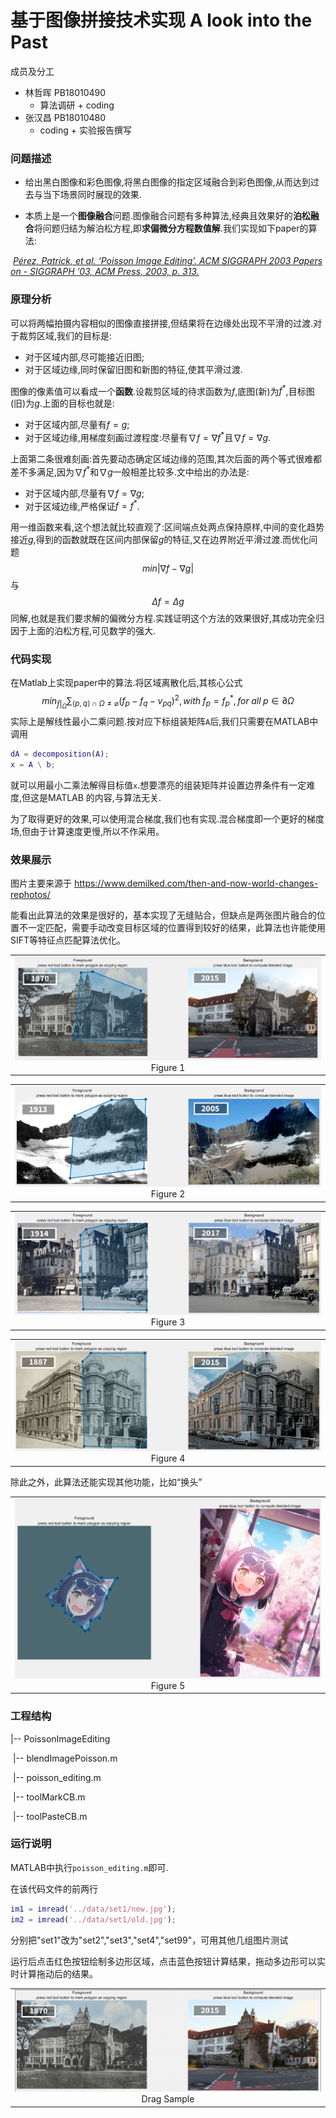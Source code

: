 # 基于图像拼接技术实现 A look into the Past



成员及分工

+ 林哲晖 PB18010490
  + 算法调研 + coding
+ 张汉昌 PB18010480
  + coding + 实验报告撰写



### 问题描述



+ 给出黑白图像和彩色图像,将黑白图像的指定区域融合到彩色图像,从而达到过去与当下场景同时展现的效果.



+ 本质上是一个**图像融合**问题.图像融合问题有多种算法,经典且效果好的**泊松融合**将问题归结为解泊松方程,即**求偏微分方程数值解**.我们实现如下paper的算法:

​	[*Pérez, Patrick, et al. ‘Poisson Image Editing’. ACM SIGGRAPH 2003 Papers on - SIGGRAPH ’03, ACM Press, 2003, p. 313.*](https://www.cs.jhu.edu/~misha/Fall07/Papers/Perez03.pdf)



### 原理分析



​	可以将两幅拍摄内容相似的图像直接拼接,但结果将在边缘处出现不平滑的过渡.对于裁剪区域,我们的目标是:

+ 对于区域内部,尽可能接近旧图;
+ 对于区域边缘,同时保留旧图和新图的特征,使其平滑过渡.



​	图像的像素值可以看成一个**函数**.设裁剪区域的待求函数为$f$,底图(新)为$f^*$,目标图(旧)为$g$.上面的目标也就是:

+ 对于区域内部,尽量有$f=g$;
+ 对于区域边缘,用梯度刻画过渡程度:尽量有$\nabla f = \nabla f^*$且$\nabla f = \nabla g$.



​	上面第二条很难刻画:首先要动态确定区域边缘的范围,其次后面的两个等式很难都差不多满足,因为$\nabla f^*$和$\nabla g$一般相差比较多.文中给出的办法是:

+ 对于区域内部,尽量有$\nabla f = \nabla g$;
+ 对于区域边缘,严格保证$f = f^*$.

用一维函数来看,这个想法就比较直观了:区间端点处两点保持原样,中间的变化趋势接近$g$,得到的函数就既在区间内部保留$g$的特征,又在边界附近平滑过渡.而优化问题
$$
min|\nabla f - \nabla g|
$$
与
$$
\Delta f = \Delta g
$$
同解,也就是我们要求解的偏微分方程.实践证明这个方法的效果很好,其成功完全归因于上面的泊松方程,可见数学的强大.



### 代码实现



在Matlab上实现paper中的算法.将区域离散化后,其核心公式
$$
min_{f|_\Omega} \sum_{\left< p, q\right> \cap \Omega \neq \varnothing} (f_p - f_q - v_{pq})^2, with \; f_p = f_p^*, for \; all \; p \in \partial \Omega
$$
实际上是解线性最小二乘问题.按对应下标组装矩阵`A`后,我们只需要在MATLAB中调用

```matlab
dA = decomposition(A);
x = A \ b;
```

就可以用最小二乘法解得目标值`x`.想要漂亮的组装矩阵并设置边界条件有一定难度,但这是MATLAB 的内容,与算法无关.



为了取得更好的效果,可以使用混合梯度,我们也有实现.混合梯度即一个更好的梯度场,但由于计算速度更慢,所以不作采用。



### 效果展示

图片主要来源于 https://www.demilked.com/then-and-now-world-changes-rephotos/

能看出此算法的效果是很好的，基本实现了无缝贴合，但缺点是两张图片融合的位置不一定匹配，需要手动改变目标区域的位置得到较好的结果，此算法也许能使用SIFT等特征点匹配算法优化。

<table>
    <tr>
        <td ><center><img src="./result/result1.jpg" >Figure 1</center></td>
    </tr>
</table>

<table>
    <tr>
        <td ><center><img src="./result/result2.jpg" >Figure 2</center></td>
    </tr>
</table>

<table>
    <tr>
        <td ><center><img src="./result/result3.jpg" >Figure 3</center></td>
    </tr>
</table>

<table>
    <tr>
        <td ><center><img src="./result/result4.jpg" >Figure 4</center></td>
    </tr>
</table>



除此之外，此算法还能实现其他功能，比如“换头”

<table>
    <tr>
        <td ><center><img src="./result/result99.jpg" >Figure 5</center></td>
    </tr>
</table>

### 工程结构



|-- PoissonImageEditing

​		|-- blendImagePoisson.m

​		|-- poisson_editing.m

​		|-- toolMarkCB.m

​		|-- toolPasteCB.m



### 运行说明



MATLAB中执行`poisson_editing.m`即可.

在该代码文件的前两行

```matlab
im1 = imread('../data/set1/new.jpg');
im2 = imread('../data/set1/old.jpg');
```

分别把"set1"改为"set2","set3","set4","set99"，可用其他几组图片测试

运行后点击红色按钮绘制多边形区域，点击蓝色按钮计算结果，拖动多边形可以实时计算拖动后的结果。

<table>
    <tr>
        <td ><center><img src="./result/sample.gif" >Drag Sample</center></td>
    </tr>
</table>